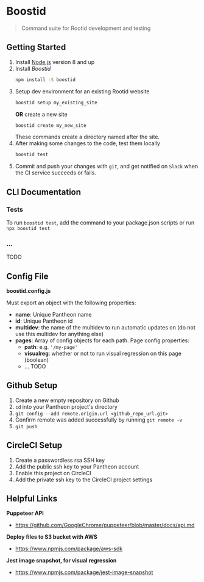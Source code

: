 # Boostid

> Command suite for Rootid development and testing

## Getting Started

1. Install [Node.js](https://nodejs.org) version 8 and up
2. Install _Boostid_
    ```bash
    npm install -S boostid
    ```
3. Setup dev environment for an existing Rootid website
    ```bash
    boostid setup my_existing_site
    ```
    __OR__ create a new site
    ```bash
    boostid create my_new_site
    ```
    These commands create a directory named after the site.
4. After making some changes to the code, test them locally
    ```bash
    boostid test
    ```
5. Commit and push your changes with `git`, and get notified on `Slack` when the CI service succeeds or fails.

## CLI Documentation

### Tests
To run `boostid test`, add the command to your package.json scripts or run `npx boostid test`

### ...
TODO

## Config File

__boostid.config.js__

Must export an object with the following properties:
- **name**: Unique Pantheon name
- **id**: Unique Pantheon id
- **multidev**: the name of the multidev to run automatic updates on (do not use this multidev for anything else)
- **pages**: Array of config objects for each path. Page config properties:
  - **path**: e.g. `'/my-page'`
  - **visualreg**: whether or not to run visual regression on this page (boolean)
  - ... TODO


<!-- ### Navigation Tests

View full [docs](docs/navigation_tests.md)

### Visual Regression

View full [docs](docs/visual_regression.md) -->

## Github Setup
1. Create a new empty repository on Github
2. `cd` into your Pantheon project's directory
3. `git config --add remote.origin.url <github_repo_url.git>`
4. Confirm remote was added successfully by running `git remote -v`
5. `git push`

## CircleCI Setup
1. Create a passwordless rsa SSH key
2. Add the public ssh key to your Pantheon account
3. Enable this project on CircleCI
4. Add the private ssh key to the CircleCI project settings

## Helpful Links

**Puppeteer API**
- https://github.com/GoogleChrome/puppeteer/blob/master/docs/api.md

**Deploy files to S3 bucket with AWS**
- https://www.npmjs.com/package/aws-sdk

**Jest image snapshot, for visual regression**
- https://www.npmjs.com/package/jest-image-snapshot
